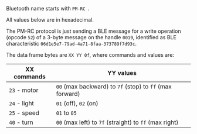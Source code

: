 Bluetooth name starts with `PM-RC `.

All values below are in hexadecimal.

The PM-RC protocol is just sending a BLE message
for a write operation (opcode `52`) of a 3-byte message on the handle `0019`,
identified as BLE characteristic `06d1e5e7-79ad-4a71-8faa-373789f7d93c`.

The data frame bytes are `XX YY 0f`, where commands and values are:

  XX commands   |  YY values
  ------------  |  ---------
  `23` - motor  |  `00` (max backward) to `7f` (stop) to `ff` (max forward)
  `24` - light  |  `01` (off), `02` (on)
  `25` - speed  |  `01` to `05`
  `40` - turn   |  `00` (max left) to `7f` (straight) to `ff` (max right)
